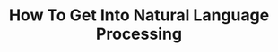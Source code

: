 ---
layout: redirect
title:  "How To Get Into Natural Language Processing"
excerpt: "What is NLP? Why now? Should I get a PhD? What are the biggest challenges?"
redirect_to: https://blog.ycombinator.com/how-to-get-into-natural-language-processing/
---
